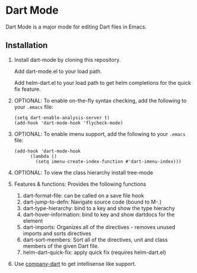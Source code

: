 Dart Mode
=========
Dart Mode is a major mode for editing Dart files in Emacs.

## Installation

1.  Install dart-mode by cloning this repository.
    
	Add  dart-mode.el to your load path.
	
	Add helm-dart.el to your load path to get helm completions for the quick fix
    feature. 
	
1.  OPTIONAL: To enable on-the-fly syntax checking, add the
    following to your `.emacs` file:
    ```
    (setq dart-enable-analysis-server t)
    (add-hook 'dart-mode-hook 'flycheck-mode)
    ```

1.  OPTIONAL: To enable imenu support, add the
    following to your `.emacs` file:
    ```
	(add-hook 'dart-mode-hook
          (lambda ()
            (setq imenu-create-index-function #'dart-imenu-index)))
    ```
1.  OPTIONAL: To view the class hierarchy install tree-mode

1.  Features & functions: Provides the following functions
    1. dart-format-file: can be called on a save file hook
    2. dart-jump-to-defn: Navigate source code (bound to M-.)
    3. dart-type-hierarchy: bind to a key and show the type hierachy
    4. dart-hover-information: bind to key and show dartdocs for the element
    5. dart-imports: Organizes all of the directives - removes unused imports 
	   and sorts directives
    6. dart-sort-members: Sort all of the directives, unit and class members
	   of the given Dart file.
    7. helm-dart-quick-fix: apply quick fix (requires helm-dart.el)

1. Use [company-dart](https://github.com/sid-kurias/company-dart) to get intellisense
   like support.
